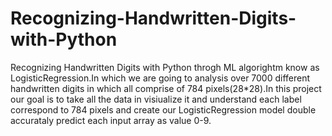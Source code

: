 # Recognizing-Handwritten-Digits-with-Python
 Recognizing Handwritten Digits with Python throgh ML algorightm know as LogisticRegression.In which we are going to analysis over 7000 different handwritten digits in which all comprise of 784 pixels(28*28).In this project our goal is to take all the data in visiualize it and understand each label correspond to 784 pixels and create our LogisticRegression model double accurataly predict each input array as value 0-9.
